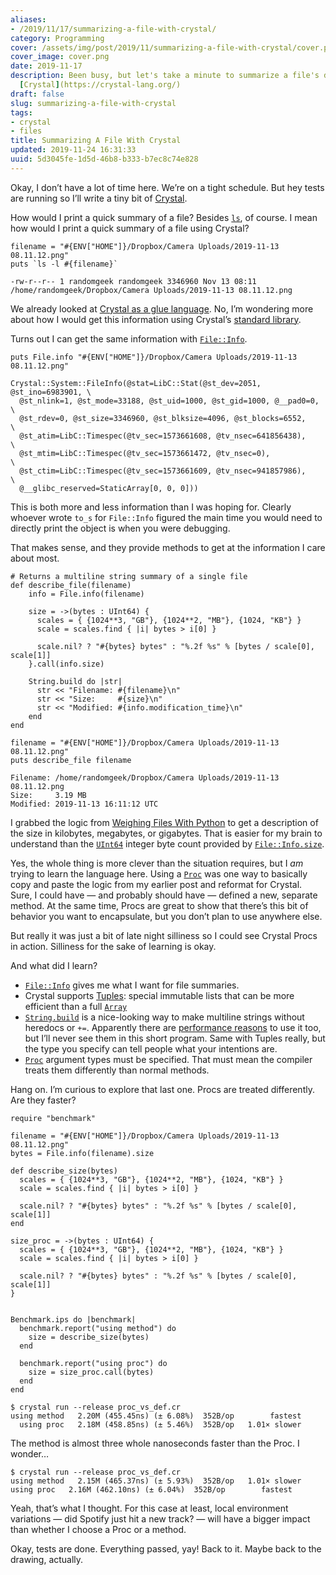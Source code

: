 ```yaml
---
aliases:
- /2019/11/17/summarizing-a-file-with-crystal/
category: Programming
cover: /assets/img/post/2019/11/summarizing-a-file-with-crystal/cover.png
cover_image: cover.png
date: 2019-11-17
description: Been busy, but let's take a minute to summarize a file's details with
  [Crystal](https://crystal-lang.org/)
draft: false
slug: summarizing-a-file-with-crystal
tags:
- crystal
- files
title: Summarizing A File With Crystal
updated: 2019-11-24 16:31:33
uuid: 5d3045fe-1d5d-46b8-b333-b7ec8c74e828
---
```


Okay, I don’t have a lot of time here. We’re on a tight schedule. But
hey tests are running so I’ll write a tiny bit of
[Crystal](/tags/crystal).

How would I print a quick summary of a file? Besides
[`ls`](http://www.man7.org/linux/man-pages/man1/ls.1.html), of course. I
mean how would I print a quick summary of a file using Crystal?

``` crystal
filename = "#{ENV["HOME"]}/Dropbox/Camera Uploads/2019-11-13 08.11.12.png"
puts `ls -l #{filename}`
```

    -rw-r--r-- 1 randomgeek randomgeek 3346960 Nov 13 08:11 /home/randomgeek/Dropbox/Camera Uploads/2019-11-13 08.11.12.png

We already looked at [Crystal as a glue
language](/post/2019/08/trying-the-crystal-language/). No, I’m wondering
more about how I would get this information using Crystal’s [standard
library](https://crystal-lang.org/api/).

Turns out I can get the same information with
[`File::Info`](https://crystal-lang.org/api/File/Info.html).

``` crystal
puts File.info "#{ENV["HOME"]}/Dropbox/Camera Uploads/2019-11-13 08.11.12.png"
```

    Crystal::System::FileInfo(@stat=LibC::Stat(@st_dev=2051, @st_ino=6983901, \
      @st_nlink=1, @st_mode=33188, @st_uid=1000, @st_gid=1000, @__pad0=0,     \
      @st_rdev=0, @st_size=3346960, @st_blksize=4096, @st_blocks=6552,        \
      @st_atim=LibC::Timespec(@tv_sec=1573661608, @tv_nsec=641856438),        \
      @st_mtim=LibC::Timespec(@tv_sec=1573661472, @tv_nsec=0),                \
      @st_ctim=LibC::Timespec(@tv_sec=1573661609, @tv_nsec=941857986),        \
      @__glibc_reserved=StaticArray[0, 0, 0]))

This is both more and less information than I was hoping for. Clearly
whoever wrote `to_s` for `File::Info` figured the main time you would
need to directly print the object is when you were debugging.

That makes sense, and they provide methods to get at the information I
care about most.

``` crystal
# Returns a multiline string summary of a single file
def describe_file(filename)
    info = File.info(filename)

    size = ->(bytes : UInt64) {
      scales = { {1024**3, "GB"}, {1024**2, "MB"}, {1024, "KB"} }
      scale = scales.find { |i| bytes > i[0] }

      scale.nil? ? "#{bytes} bytes" : "%.2f %s" % [bytes / scale[0], scale[1]]
    }.call(info.size)

    String.build do |str|
      str << "Filename: #{filename}\n"
      str << "Size:     #{size}\n"
      str << "Modified: #{info.modification_time}\n"
    end
end

filename = "#{ENV["HOME"]}/Dropbox/Camera Uploads/2019-11-13 08.11.12.png"
puts describe_file filename
```

    Filename: /home/randomgeek/Dropbox/Camera Uploads/2019-11-13 08.11.12.png
    Size:     3.19 MB
    Modified: 2019-11-13 16:11:12 UTC

I grabbed the logic from [Weighing Files With
Python](/post/2019/06/weighing-files-with-python/) to get a description
of the size in kilobytes, megabytes, or gigabytes. That is easier for my
brain to understand than the
[`UInt64`](https://crystal-lang.org/api/UInt64.html) integer byte count
provided by
[`File::Info.size`](https://crystal-lang.org/api/File/Info.html#size:UInt64-instance-method).

Yes, the whole thing is more clever than the situation requires, but I
*am* trying to learn the language here. Using a
[`Proc`](https://crystal-lang.org/api/Proc.html) was one way to
basically copy and paste the logic from my earlier post and reformat for
Crystal. Sure, I could have — and probably should have — defined a new,
separate method. At the same time, Procs are great to show that there’s
this bit of behavior you want to encapsulate, but you don’t plan to use
anywhere else.

But really it was just a bit of late night silliness so I could see
Crystal Procs in action. Silliness for the sake of learning is okay.

And what did I learn?

- [`File::Info`](https://crystal-lang.org/api/File/Info.html) gives me
  what I want for file summaries.
- Crystal supports [Tuples](https://crystal-lang.org/api/Tuple.html):
  special immutable lists that can be more efficient than a full
  [`Array`](https://crystal-lang.org/api/Array.html)
- [`String.build`](https://crystal-lang.org/api/String.html#build\(capacity=64,&block\):self-class-method)
  is a nice-looking way to make multiline strings without heredocs or
  `+=`. Apparently there are [performance
  reasons](https://crystal-lang.org/reference/guides/performance.html)
  to use it too, but I’ll never see them in this short program. Same
  with Tuples really, but the type you specify can tell people what
  your intentions are.
- [`Proc`](https://crystal-lang.org/api/Proc.html) argument types must
  be specified. That must mean the compiler treats them differently
  than normal methods.

Hang on. I’m curious to explore that last one. Procs are treated
differently. Are they faster?

``` crystal
require "benchmark"

filename = "#{ENV["HOME"]}/Dropbox/Camera Uploads/2019-11-13 08.11.12.png"
bytes = File.info(filename).size

def describe_size(bytes)
  scales = { {1024**3, "GB"}, {1024**2, "MB"}, {1024, "KB"} }
  scale = scales.find { |i| bytes > i[0] }

  scale.nil? ? "#{bytes} bytes" : "%.2f %s" % [bytes / scale[0], scale[1]]
end

size_proc = ->(bytes : UInt64) {
  scales = { {1024**3, "GB"}, {1024**2, "MB"}, {1024, "KB"} }
  scale = scales.find { |i| bytes > i[0] }

  scale.nil? ? "#{bytes} bytes" : "%.2f %s" % [bytes / scale[0], scale[1]]
}


Benchmark.ips do |benchmark|
  benchmark.report("using method") do
    size = describe_size(bytes)
  end

  benchmark.report("using proc") do
    size = size_proc.call(bytes)
  end
end
```

    $ crystal run --release proc_vs_def.cr
    using method   2.20M (455.45ns) (± 6.08%)  352B/op        fastest
      using proc   2.18M (458.85ns) (± 5.46%)  352B/op   1.01× slower

The method is almost three whole nanoseconds faster than the Proc. I
wonder…

    $ crystal run --release proc_vs_def.cr
    using method   2.15M (465.37ns) (± 5.93%)  352B/op   1.01× slower
    using proc   2.16M (462.10ns) (± 6.04%)  352B/op        fastest

Yeah, that’s what I thought. For this case at least, local environment
variations — did Spotify just hit a new track? — will have a bigger
impact than whether I choose a Proc or a method.

Okay, tests are done. Everything passed, yay\! Back to it. Maybe back to
the drawing, actually.